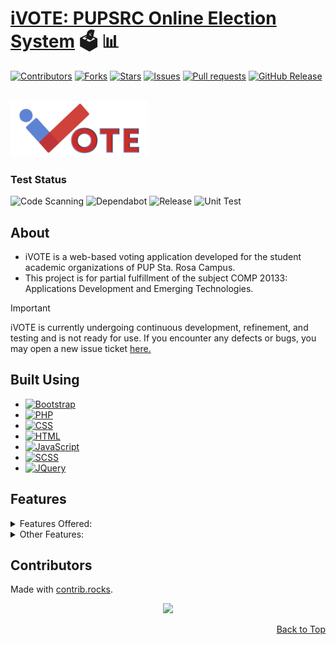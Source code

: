 <a name="readme-top"></a>

# [iVOTE: PUPSRC Online Election System</a> :ballot_box: :bar_chart:](https://www.ivote-pupsrc.com/)

[![Contributors][contributors-shield]][contributors-url]
[![Forks][forks-shield]][forks-url]
[![Stars][stars-shield]][stars-url]
[![Issues][issues-shield]][issues-url]
[![Pull requests][pull-requests-shield]][pull-requests-url]
[![GitHub Release][release-shield]][release-url]

<br/>
<!-- PROJECT LOGO -->
<a href="https://www.ivote-pupsrc.com/">
  <img src="src/images/resc/iVOTE4.webp" alt="Logo" width="220" height="90">
</a>
<br/>

### Test Status

![Code Scanning](https://github.com/BSIT-3-1-APPDEV/PUPSRC-AutomatedElectionSystem/actions/workflows/github-code-scanning/codeql/badge.svg)
![Dependabot](https://github.com/BSIT-3-1-APPDEV/PUPSRC-AutomatedElectionSystem/actions/workflows/dependabot/dependabot-updates/badge.svg)
![Release](https://github.com/BSIT-3-1-APPDEV/PUPSRC-AutomatedElectionSystem/actions/workflows/release.yml/badge.svg)
![Unit Test](https://github.com/BSIT-3-1-APPDEV/PUPSRC-AutomatedElectionSystem/actions/workflows/unit.test.yml/badge.svg)
<br/>


<div align="start">
    <h2>About</h2>
    <ul>
      <li>iVOTE is a web-based voting application developed for the student academic organizations of PUP Sta. Rosa Campus.</li>
      <li>This project is for partial fulfillment of the subject COMP 20133: Applications Development and Emerging Technologies.</li>
    </ul>
</div>


> [!IMPORTANT]
> iVOTE is currently undergoing continuous development, refinement, and testing and is not ready for use. If you encounter any defects or bugs, you may open a new issue ticket [here.](https://github.com/BSIT-3-1-APPDEV/PUPSRC-AutomatedElectionSystem/issues/new)


## Built Using
* [![Bootstrap][Bootstrap.com]][Bootstrap-url]
* [![PHP](https://img.shields.io/badge/PHP-777BB4?style=for-the-badge&logo=php&logoColor=white)][PHP-url]
* [![CSS](https://img.shields.io/badge/CSS-1572B6?style=for-the-badge&logo=css3&logoColor=white)][CSS-url]
* [![HTML](https://img.shields.io/badge/HTML-E34F26?style=for-the-badge&logo=html5&logoColor=white)][HTML-url]
* [![JavaScript](https://img.shields.io/badge/JavaScript-F7DF1E?style=for-the-badge&logo=javascript&logoColor=black)][JavaScript-url]
* [![SCSS](https://img.shields.io/badge/SCSS-CC6699?style=for-the-badge&logo=sass&logoColor=white)][SCSS-url]
* [![JQuery][JQuery.com]][JQuery-url]


<!-- GETTING STARTED -->
## Features
<details><summary>Features Offered:</summary>
<ol>
  <li>Electronic Ballot Form</li>
  <li>Live Counting of Results</li>
  <li>
    Election configuration
    <ul>
      <li>Vote Scheduling</li>
      <li>Dynamic Voting Guidelines</li>
      <li>Rich-text Editor</li>
    </ul>
  </li>
  <li>Exportation of Election Results</li>
  <li>Candidates Information Management</li>
  <li>Voters Account Mangagement</li>
  <li>Password Recovery</li>
</ol></details>

<details><summary>Other Features:</summary>
<ol>  
  <li>Mobile Responsive</li>
  <li>Full Screen Toggle of Live Results</li>
  <li>Anonymous Toggle of Live Results</li>
</ol></details>


<!-- CONTRIBUTORS -->
## Contributors
Made with [contrib.rocks](https://contrib.rocks).
<div align="center">
  <a href="https://github.com/BSIT-3-1-APPDEV/PUPSRC-AutomatedElectionSystem/graphs/contributors">
    <img src="https://contrib.rocks/image?repo=BSIT-3-1-APPDEV/PUPSRC-AutomatedElectionSystem" />
  </a>
</div>



<p align="right"><a href="#readme-top">Back to Top</a></p>

<!-- MARKDOWN LINKS & IMAGES -->
<!-- https://www.markdownguide.org/basic-syntax/#reference-style-links -->
[contributors-shield]: https://img.shields.io/github/contributors/BSIT-3-1-APPDEV/PUPSRC-AutomatedElectionSystem.svg
[contributors-url]: https://github.com/BSIT-3-1-APPDEV/PUPSRC-AutomatedElectionSystem/graphs/contributors
[forks-shield]: https://img.shields.io/github/forks/BSIT-3-1-APPDEV/PUPSRC-AutomatedElectionSystem.svg?
[forks-url]: https://github.com/BSIT-3-1-APPDEV/PUPSRC-AutomatedElectionSystem/network/members
[stars-shield]: https://img.shields.io/github/stars/BSIT-3-1-APPDEV/PUPSRC-AutomatedElectionSystem.svg
[stars-url]: https://github.com/BSIT-3-1-APPDEV/PUPSRC-AutomatedElectionSystem/stargazers
[issues-shield]: https://img.shields.io/github/issues/BSIT-3-1-APPDEV/PUPSRC-AutomatedElectionSystem.svg
[issues-url]: https://github.com/BSIT-3-1-APPDEV/PUPSRC-AutomatedElectionSystem/issues
[pull-requests-shield]: https://img.shields.io/github/issues-pr/BSIT-3-1-APPDEV/PUPSRC-AutomatedElectionSystem.svg
[pull-requests-url]: https://github.com/BSIT-3-1-APPDEV/PUPSRC-AutomatedElectionSystem/pulls
[release-shield]: https://img.shields.io/github/release/BSIT-3-1-APPDEV/PUPSRC-AutomatedElectionSystem.svg
[release-url]: https://github.com/BSIT-3-1-APPDEV/PUPSRC-AutomatedElectionSystem/releases
[Bootstrap.com]: https://img.shields.io/badge/Bootstrap-563D7C?style=for-the-badge&logo=bootstrap&logoColor=white
[Bootstrap-url]: https://getbootstrap.com
[PHP-url]: https://www.php.net
[CSS-url]: https://developer.mozilla.org/en-US/docs/Web/CSS
[HTML-url]: https://developer.mozilla.org/en-US/docs/Web/HTML
[JavaScript-url]: https://developer.mozilla.org/en-US/docs/Web/JavaScript
[SCSS-url]: https://sass-lang.com/documentation/syntax
[JQuery.com]: https://img.shields.io/badge/jQuery-0769AD?style=for-the-badge&logo=jquery&logoColor=white
[JQuery-url]: https://jquery.com 
